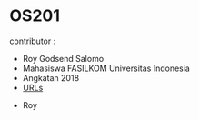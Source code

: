 # OS201
contributor : 
* Roy Godsend Salomo
* Mahasiswa FASILKOM Universitas Indonesia
* Angkatan 2018
* [URLs](URLs/)

- Roy
